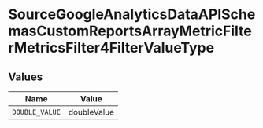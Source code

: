# SourceGoogleAnalyticsDataAPISchemasCustomReportsArrayMetricFilterMetricsFilter4FilterValueType


## Values

| Name           | Value          |
| -------------- | -------------- |
| `DOUBLE_VALUE` | doubleValue    |
